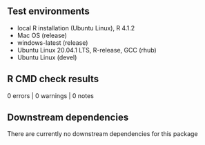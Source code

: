 ## Test environments
* local R installation (Ubuntu Linux), R 4.1.2  
* Mac OS (release)
* windows-latest (release)
* Ubuntu Linux 20.04.1 LTS, R-release, GCC (rhub)
* Ubuntu Linux (devel)

## R CMD check results

0 errors | 0 warnings | 0 notes


## Downstream dependencies

There are currently no downstream dependencies for this package

